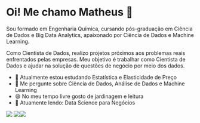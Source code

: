 # Oi! Me chamo Matheus 👋

Sou formado em Engenharia Química, cursando pós-graduação em Ciência de Dados e Big Data Analytics, apaixonado por Ciência de Dados e Machine Learning.

Como Cientista de Dados, realizo projetos próximos aos problemas reais enfrentados pelas empresas. Meu objetivo é trabalhar como Cientista de Dados e ajudar
na solução de questões de negócio por meio dos dados.

- 🌱 Atualmente estou estudando Estatística e Elasticidade de Preço
- 💞️ Me pergunte sobre Ciência de Dados, Análise de Dados e Machine Learning
- 😄 No meu tempo livre gosto de jardinagem e leitura
- 📘 Atuamente lendo: Data Science para Negócios

[<img src="https://img.shields.io/badge/linkedin-%230077B5.svg?style=for-the-badge&logo=linkedin&logoColor=white">](https://www.linkedin.com/in/matheus-ventura) [<img src="https://img.shields.io/badge/Medium-12100E?style=for-the-badge&logo=medium&logoColor=white">](https://medium.com/@matheusventura)[<img src="https://img.shields.io/badge/Gmail-D14836?style=for-the-badge&logo=gmail&logoColor=white">](mailto:matheusventura15@gmail.com)
